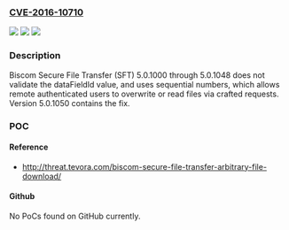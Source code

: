 ### [CVE-2016-10710](https://cve.mitre.org/cgi-bin/cvename.cgi?name=CVE-2016-10710)
![](https://img.shields.io/static/v1?label=Product&message=n%2Fa&color=blue)
![](https://img.shields.io/static/v1?label=Version&message=n%2Fa&color=blue)
![](https://img.shields.io/static/v1?label=Vulnerability&message=n%2Fa&color=brighgreen)

### Description

Biscom Secure File Transfer (SFT) 5.0.1000 through 5.0.1048 does not validate the dataFieldId value, and uses sequential numbers, which allows remote authenticated users to overwrite or read files via crafted requests. Version 5.0.1050 contains the fix.

### POC

#### Reference
- http://threat.tevora.com/biscom-secure-file-transfer-arbitrary-file-download/

#### Github
No PoCs found on GitHub currently.

